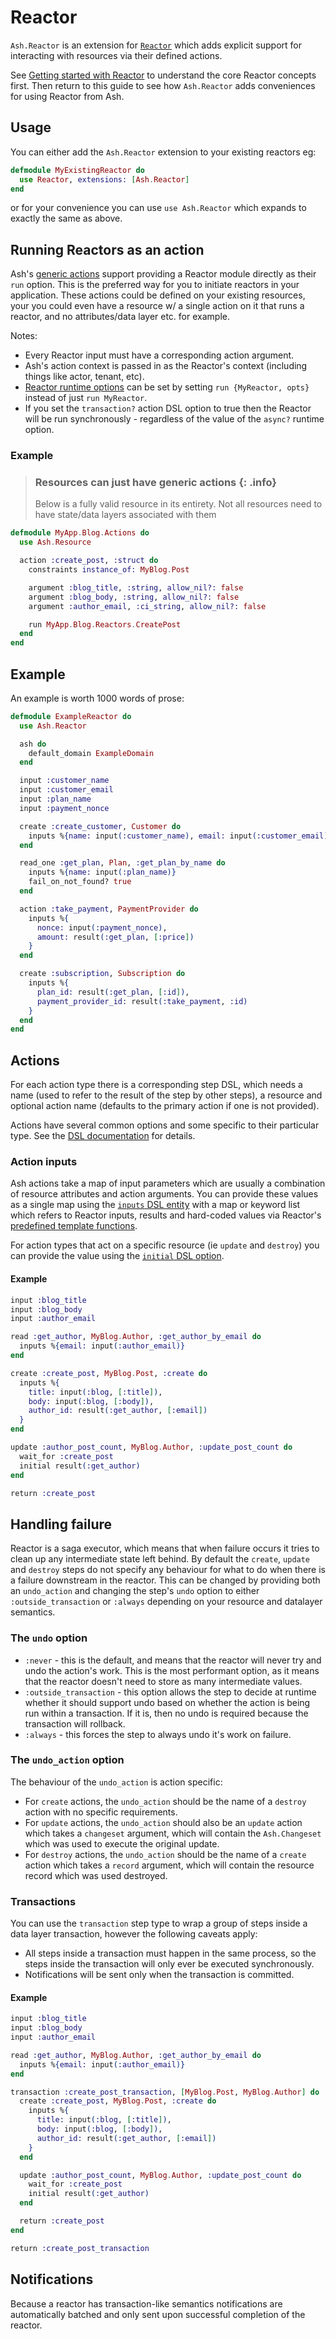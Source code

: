 <!--
SPDX-FileCopyrightText: 2020 Zach Daniel

SPDX-License-Identifier: MIT
-->

# Reactor

`Ash.Reactor` is an extension for [`Reactor`](https://github.com/ash-project/reactor) which adds explicit support for interacting with resources via their defined actions.

See [Getting started with Reactor](https://hexdocs.pm/reactor/01-getting-started.html) to understand the core Reactor concepts first. Then return to this guide to see how `Ash.Reactor` adds conveniences for using Reactor from Ash.

## Usage

You can either add the `Ash.Reactor` extension to your existing reactors eg:

```elixir
defmodule MyExistingReactor do
  use Reactor, extensions: [Ash.Reactor]
end
```

or for your convenience you can use `use Ash.Reactor` which expands to exactly the same as above.

## Running Reactors as an action

Ash's [generic actions](actions.md#generic-actions) support providing a Reactor module directly as their `run` option.
This is the preferred way for you to initiate reactors in your application. These actions could be defined on your existing resources, your you could even have a resource w/ a single action on it that runs a reactor, and no attributes/data layer etc. for example.

Notes:

- Every Reactor input must have a corresponding action argument.
- Ash's action context is passed in as the Reactor's context (including things like actor, tenant, etc).
- [Reactor runtime options](`t:Reactor.run_options/0`) can be set by setting `run {MyReactor, opts}` instead of just `run MyReactor`.
- If you set the `transaction?` action DSL option to true then the Reactor will be run synchronously - regardless of the value of the `async?` runtime option.

### Example

> ### Resources can just have generic actions {: .info}
>
> Below is a fully valid resource in its entirety. Not all resources need to have state/data layers associated with them


```elixir
defmodule MyApp.Blog.Actions do
  use Ash.Resource

  action :create_post, :struct do
    constraints instance_of: MyBlog.Post

    argument :blog_title, :string, allow_nil?: false
    argument :blog_body, :string, allow_nil?: false
    argument :author_email, :ci_string, allow_nil?: false

    run MyApp.Blog.Reactors.CreatePost
  end
end
```

## Example

An example is worth 1000 words of prose:

```elixir
defmodule ExampleReactor do
  use Ash.Reactor

  ash do
    default_domain ExampleDomain
  end

  input :customer_name
  input :customer_email
  input :plan_name
  input :payment_nonce

  create :create_customer, Customer do
    inputs %{name: input(:customer_name), email: input(:customer_email)}
  end

  read_one :get_plan, Plan, :get_plan_by_name do
    inputs %{name: input(:plan_name)}
    fail_on_not_found? true
  end

  action :take_payment, PaymentProvider do
    inputs %{
      nonce: input(:payment_nonce),
      amount: result(:get_plan, [:price])
    }
  end

  create :subscription, Subscription do
    inputs %{
      plan_id: result(:get_plan, [:id]),
      payment_provider_id: result(:take_payment, :id)
    }
  end
end
```

## Actions

For each action type there is a corresponding step DSL, which needs a name (used
to refer to the result of the step by other steps), a resource and optional
action name (defaults to the primary action if one is not provided).

Actions have several common options and some specific to their particular type.
See the [DSL documentation](dsl-ash-reactor.html) for
details.

### Action inputs

Ash actions take a map of input parameters which are usually a combination of
resource attributes and action arguments. You can provide these values as a
single map using the [`inputs` DSL entity](dsl-ash-reactor.html#reactor-action-inputs) with a map or keyword list which refers to Reactor inputs, results and hard-coded values via Reactor's [predefined template functions](https://hexdocs.pm/reactor/Reactor.Dsl.Argument.html#functions).

For action types that act on a specific resource (ie `update` and `destroy`) you can provide the value using the [`initial` DSL option](dsl-ash-reactor.html#reactor-update-initial).

#### Example

```elixir
input :blog_title
input :blog_body
input :author_email

read :get_author, MyBlog.Author, :get_author_by_email do
  inputs %{email: input(:author_email)}
end

create :create_post, MyBlog.Post, :create do
  inputs %{
    title: input(:blog, [:title]),
    body: input(:blog, [:body]),
    author_id: result(:get_author, [:email])
  }
end

update :author_post_count, MyBlog.Author, :update_post_count do
  wait_for :create_post
  initial result(:get_author)
end

return :create_post
```

## Handling failure

Reactor is a saga executor, which means that when failure occurs it tries to
clean up any intermediate state left behind. By default the `create`, `update`
and `destroy` steps do not specify any behaviour for what to do when there is a
failure downstream in the reactor. This can be changed by providing both an
`undo_action` and changing the step's `undo` option to either
`:outside_transaction` or `:always` depending on your resource and datalayer
semantics.

### The `undo` option

- `:never` - this is the default, and means that the reactor will never try and
  undo the action's work. This is the most performant option, as it means that
  the reactor doesn't need to store as many intermediate values.
- `:outside_transaction` - this option allows the step to decide at runtime
  whether it should support undo based on whether the action is being run within
  a transaction. If it is, then no undo is required because the transaction
  will rollback.
- `:always` - this forces the step to always undo it's work on failure.

### The `undo_action` option

The behaviour of the `undo_action` is action specific:

- For `create` actions, the `undo_action` should be the name of a `destroy`
  action with no specific requirements.
- For `update` actions, the `undo_action` should also be an `update` action
  which takes a `changeset` argument, which will contain the `Ash.Changeset`
  which was used to execute the original update.
- For `destroy` actions, the `undo_action` should be the name of a `create`
  action which takes a `record` argument, which will contain the
  resource record which was used destroyed.

### Transactions

You can use the `transaction` step type to wrap a group of steps inside a data layer transaction, however the following caveats apply:

- All steps inside a transaction must happen in the same process, so the steps
  inside the transaction will only ever be executed synchronously.
- Notifications will be sent only when the transaction is committed.

#### Example

```elixir
input :blog_title
input :blog_body
input :author_email

read :get_author, MyBlog.Author, :get_author_by_email do
  inputs %{email: input(:author_email)}
end

transaction :create_post_transaction, [MyBlog.Post, MyBlog.Author] do
  create :create_post, MyBlog.Post, :create do
    inputs %{
      title: input(:blog, [:title]),
      body: input(:blog, [:body]),
      author_id: result(:get_author, [:email])
    }
  end

  update :author_post_count, MyBlog.Author, :update_post_count do
    wait_for :create_post
    initial result(:get_author)
  end

  return :create_post
end

return :create_post_transaction
```

## Notifications

Because a reactor has transaction-like semantics notifications are automatically batched and only sent upon successful completion of the reactor.

